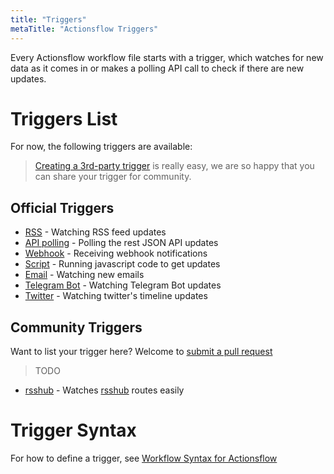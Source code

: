```yaml
---
title: "Triggers"
metaTitle: "Actionsflow Triggers"
---
```


Every Actionsflow workflow file starts with a trigger, which watches for new data as it comes in or makes a polling API call to check if there are new updates.

# Triggers List

For now, the following triggers are available:

> [Creating a 3rd-party trigger](./creating-triggers.md) is really easy, we are so happy that you can share your trigger for community.

## Official Triggers

- [RSS](./triggers/rss.md) - Watching RSS feed updates
- [API polling](./triggers/poll.md) - Polling the rest JSON API updates
- [Webhook](./triggers/webhook.md) - Receiving webhook notifications
- [Script](./triggers/script.md) - Running javascript code to get updates
- [Email](./triggers/email.md) - Watching new emails
- [Telegram Bot](https://github.com/actionsflow/actionsflow/tree/master/packages/actionsflow-trigger-telegram_bot) - Watching Telegram Bot updates
- [Twitter](https://github.com/actionsflow/actionsflow/tree/master/packages/actionsflow-trigger-twitter) - Watching twitter's timeline updates

## Community Triggers

Want to list your trigger here? Welcome to [submit a pull request](https://github.com/actionsflow/actionsflow/edit/master/docs/triggers.md)

> TODO

- [rsshub](https://github.com/theowenyoung/actionsflow-trigger-rsshub) - Watches [rsshub](https://docs.rsshub.app/social-media.html) routes easily

# Trigger Syntax

For how to define a trigger, see [Workflow Syntax for Actionsflow](./workflow.md)
